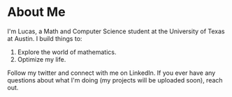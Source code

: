 # About Me

I'm Lucas, a Math and Computer Science student at the University of Texas at Austin. I build things to:
1. Explore the world of mathematics.
2. Optimize my life.

Follow my twitter and connect with me on LinkedIn.
If you ever have any questions about what I'm doing (my projects will be uploaded soon), reach out. 


<!--
**lucascarsonbrown/lucascarsonbrown** is a ✨ _special_ ✨ repository because its `README.md` (this file) appears on your GitHub profile.

Here are some ideas to get you started:

- 🔭 I’m currently working on ...
- 🌱 I’m currently learning ...
- 👯 I’m looking to collaborate on ...
- 🤔 I’m looking for help with ...
- 💬 Ask me about ...
- 📫 How to reach me: ...
- 😄 Pronouns: ...
- ⚡ Fun fact: ...
-->
